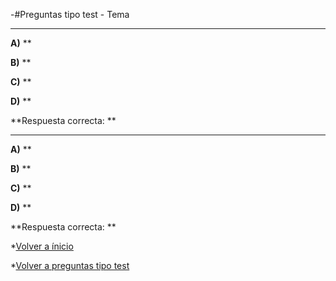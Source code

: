 -#Preguntas tipo test - Tema


****


**A)** **


**B)** **


**C)** **


**D)** **


**Respuesta correcta: **




****


**A)** **


**B)** **


**C)** **


**D)** **


**Respuesta correcta: **


*[Volver a ínicio](../../../)

*[Volver a preguntas tipo test](../../../Preguntas_Test)
